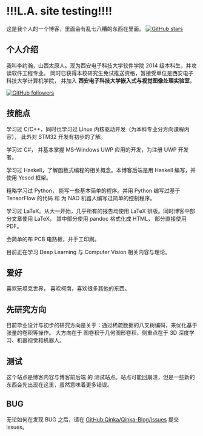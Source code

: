 
# !!!L.A. site testing!!!!


这是我个人的一个博客，里面会有乱七八糟的东西在里面。
[![GitHub stars](https://img.shields.io/github/stars/Qinka/Qinka-Blog.svg?style=social&label=Stars)](https://github.com/Qinka/Qinka-Blog)

## 个人介绍

我叫李约瀚，山西太原人。现为西安电子科技大学软件学院 2014 级本科生，并攻读软件工程专业。
同时已获得本校研究生免试推送资格，暂接受单位是西安电子科技大学计算机学院，
并加入 **西安电子科技大学嵌入式与视觉图像处理实验室**。

[![GitHub followers](https://img.shields.io/github/followers/Qinka.svg?style=social&label=Follow)](https://github.com/Qinka)

## 技能点

学习过 C/C++，同时也学习过 Linux 内核驱动开发（为本科专业分方向课程内容），
此外对 STM32 开发有初步的了解。

学习过 C#， 并基本掌握 MS-Windows UWP 应用的开发，为注册 UWP 开发者。

学习过 Haskell，了解函数式编程的相关概念。本博客后端是用 Haskell 编写，并使用 Yesod 框架。

粗略学习过 Python， 能写一些基本简单的程序。并用 Python 编写过基于 TensorFlow 的代码
和 为 NAO 机器人编写过简单的控制程序。

学习过 LaTeX。从大一开始，几乎所有的报告均使用 LaTeX 排版。同时博客中部分文章使用 LaTeX，
其中部分使用 pandoc 格式化成 HTML， 部分直接使用 PDF。

会简单的布 PCB 电路板，并手工印刷。

目前正在学习 Deep Learning 与 Computer Vision 相关内容与理论。

## 爱好

喜欢玩坦克世界， 喜欢柯南，喜欢很多其他的东西。

## 先研究方向

目前毕业设计与初步的研究方向是关于：通过稀疏数据的八叉树编码，来优化基于张量的卷积等操作。
大方向在于 图卷积于几何图形卷积，侧重点在于 3D 深度学习、机器视觉和机器人。

## 测试

这个站点是博客内容与博客前后端 的 测试站点。站点可能回崩溃，但是一些新的东西会先出现在这里，虽然意味着更多错误。

## BUG

无论如何在发现 BUG 之后，请在 [GitHub:Qinka/Qinka-Blog/issues](https://github.com/Qinka/Qinka-Blog/issues?q=is%3Aopen+is%3Aissue)
提交 issues。
